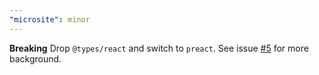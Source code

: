 ```yaml
---
"microsite": minor
---
```


**Breaking** Drop `@types/react` and switch to `preact`. See issue [#5](https://github.com/natemoo-re/microsite/issues/5) for more background.
